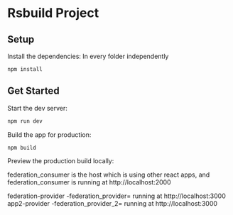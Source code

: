 # Rsbuild Project

## Setup

Install the dependencies: In every folder independently

```
npm install
```

## Get Started

Start the dev server:

```bash
npm run dev
```

Build the app for production:

```
npm build
```

Preview the production build locally:

federation_consumer is the host which is using other react apps,
and federation_consumer is running at http://localhost:2000


federation-provider -federation_provider= running at http://localhost:3000
app2-provider -federation_provider_2= running at http://localhost:3000 